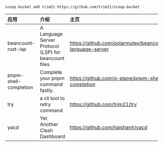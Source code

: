 ```shell
scoop bucket add trim21 https://github.com/trim21/scoop-bucket
```


| 应用 | 介绍 | 主页 |
| :- | :- | :- |
| beancount-rust-lsp | A Language Server Protocol (LSP) for beancount files | <https://github.com/polarmutex/beancount-language-server> |
| pnpm-shell-completion | Complete your pnpm command fastly. | <https://github.com/g-plane/pnpm-shell-completion> |
| try | a cli tool to retry command | <https://github.com/trim21/try> |
| yacd | Yet Another Clash Dashboard | <https://github.com/haishanh/yacd> |
